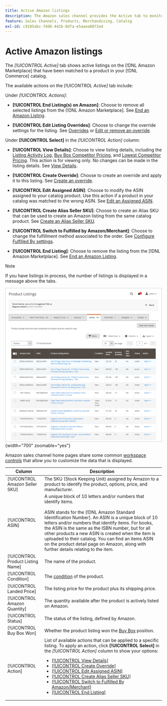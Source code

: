 ```yaml
---
title: Active Amazon listings
description: The Amazon sales channel provides the Active tab to monitor active Amazon listings and that are matched to a product in your Adobe Commerce catalog.
feature: Sales Channels, Products, Merchandising, Catalog
exl-id: c9105abc-74d6-442b-8d7a-e5aaea8872e4
---
```

# Active Amazon listings

The _[!UICONTROL Active]_ tab shows active listings on the [!DNL Amazon Marketplace] that have been matched to a product in your [!DNL Commerce] catalog.

The available actions on the _[!UICONTROL Active]_ tab include:

Under _[!UICONTROL Actions]_:

- **[!UICONTROL End Listing(s) on Amazon]**: Choose to remove all selected listings from the [!DNL Amazon Marketplace]. See [End an Amazon Listing](./end-listings-manually.md).

- **[!UICONTROL Edit Listing Overrides]**: Choose to change the override settings for the listing. See [Overrides](./overrides.md) or [Edit or remove an override](./creating-editing-overrides.md#edit-override-single-listing).

Under **[!UICONTROL Select]** in the _[!UICONTROL Action]_ column:

- **[!UICONTROL View Details]**: Choose to view listing details, including the [Listing Activity Log](./product-listing-details.md#listing-activity-log), [Buy Box Competitor Pricing](./product-listing-details.md#buy-box-competitor-pricing), and [Lowest Competitor Pricing](./product-listing-details.md#lowest-competitor-pricing). This action is for viewing only. No changes can be made in the listing details. See [View Details](./product-listing-details.md).

- **[!UICONTROL Create Override]**: Choose to create an override and apply it to this listing. See [Create an override](./creating-editing-overrides.md).

- **[!UICONTROL Edit Assigned ASIN]**: Choose to modify the ASIN assigned to your catalog product. Use this action if a product in your catalog was matched to the wrong ASIN. See [Edit an Assigned ASIN](./edit-assigned-asin.md).

- **[!UICONTROL Create Alias Seller SKU]**: Choose to create an Alias SKU that can be used to create an Amazon listing from the same catalog product. See [Create an Alias Seller SKU](./create-alias-seller-sku.md).

- **[!UICONTROL Switch to Fulfilled by Amazon/Merchant]**: Choose to change the fulfillment method associated to the order. See [Configure Fulfilled By settings](./fulfilled-by.md#configure-fulfilled-by-settings).

- **[!UICONTROL End Listing]**: Choose to remove the listing from the [!DNL Amazon Marketplace]. See [End an Amazon Listing](./end-listings-manually.md).

>[!NOTE]
>
>If you have listings in process, the number of listings is displayed in a message above the tabs.

![Active Listings](assets/amazon-active-listings.png){width="700" zoomable="yes"}

Amazon sales channel home pages share some common [workspace controls](./workspace-controls.md) that allow you to customize the data that is displayed.

| Column                            | Description                                                                                                                                                                                                                                                                                                                                                                                                                                                                                                                                                                                                                                                                         |
|-----------------------------------|-------------------------------------------------------------------------------------------------------------------------------------------------------------------------------------------------------------------------------------------------------------------------------------------------------------------------------------------------------------------------------------------------------------------------------------------------------------------------------------------------------------------------------------------------------------------------------------------------------------------------------------------------------------------------------------|
| [!UICONTROL Amazon Seller SKU]    | The SKU (Stock Keeping Unit) assigned by Amazon to a product to identify the product, options, price, and manufacturer.                                                                                                                                                                                                                                                                                                                                                                                                                                                                                                                                                             |
| [!UICONTROL ASIN]                 | A unique block of 10 letters and/or numbers that identify items. <br><br>ASIN stands for the [!DNL Amazon Standard Identification Number]. An ASIN is a unique block of 10 letters and/or numbers that identify items. For books, the ASIN is the same as the ISBN number, but for all other products a new ASIN is created when the item is uploaded to their catalog. You can find an items ASIN on the product detail page on Amazon, along with further details relating to the item.                                                                                                                                                                                           |
| [!UICONTROL Product Listing Name] | The name of the product.                                                                                                                                                                                                                                                                                                                                                                                                                                                                                                                                                                                                                                                            |
| [!UICONTROL Condition]            | The [condition](./product-listing-condition.md) of the product.                                                                                                                                                                                                                                                                                                                                                                                                                                                                                                                                                                                                                     |
| [!UICONTROL Landed Price]         | The listing price for the product plus its shipping price.                                                                                                                                                                                                                                                                                                                                                                                                                                                                                                                                                                                                                          |
| [!UICONTROL Amazon Quantity]      | The quantity available after the product is actively listed on Amazon.                                                                                                                                                                                                                                                                                                                                                                                                                                                                                                                                                                                                              |
| [!UICONTROL Status]               | The status of the listing, defined by Amazon.                                                                                                                                                                                                                                                                                                                                                                                                                                                                                                                                                                                                                                       |
| [!UICONTROL Buy Box Won]          | Whether the product listing won the [Buy Box](./buy-box-competitor-pricing.md) position.                                                                                                                                                                                                                                                                                                                                                                                                                                                                                                                                                                                            |
| [!UICONTROL Action]               | List of available actions that can be applied to a specific listing. To apply an action, click **[!UICONTROL Select]** in the _[!UICONTROL Action]_ column to show your options:<ul><li>[[!UICONTROL View Details]](./product-listing-details.md)</li><li>[[!UICONTROL Create Override]](./creating-editing-overrides.md)</li><li>[[!UICONTROL Edit Assigned ASIN]](./edit-assigned-asin.md)</li><li>[[!UICONTROL Create Alias Seller SKU]](./create-alias-seller-sku.md#region-specific)</li><li>[[!UICONTROL Switch to Fulfilled By Amazon/Merchant]](./fulfilled-by.md#configure-fulfilled-by-settings)</li><li>[[!UICONTROL End Listing]](./end-listings-manually.md)</li></ul> |
